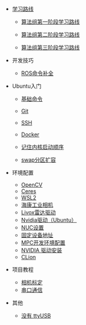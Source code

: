 - [学习路线](Learning_path.md)

  - [算法组第一阶段学习路线](Learning_path_1.md)

  - [算法组第二阶段学习路线](Learning_path_2.md)

  - [算法组第三阶段学习路线](Learning_path_3.md)

- 开发技巧

  - [ROS命令补全](ROS_command_completion.md)

- Ubuntu入门

  - [基础命令](Basic_commands.md)

  - [Git](Git.md)

  - [SSH](SSH.md)

  - [Docker](Docker.md)

  - [记住内核启动顺序](Kernel_order.md)

  - [swap分区扩容](swap_expansion.md)

    

- 环境配置

  - [OpenCV](OpenCV.md)
  - [Ceres](Ceres.md)
  - [WSL2](WSL2.md)
  - [海康工业相机](hikvision.md)
  - [Livox雷达驱动](Livox.md)
  - [Nvidia驱动（Ubuntu）](Nvidia_driver.md)
  - [NUC设置](NUC_setting.md)
  - [固定设备地址](Fixed_equipment_address.md)
  - [MPC开发环境配置](MPC_setting.md)
  - [NVIDIA 驱动安装](NVIDIA_driver.md)
  - [CLion](CLion_setting.md)

- 项目教程

  - [相机标定](camera_calibration.md)
  - [串口通信](serial_communication.md)

- 其他

  - [没有 ttyUSB](no_ttyUSB.md)
  
  
